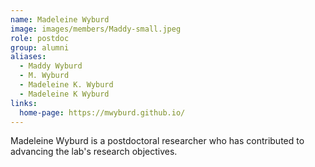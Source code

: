 ```yaml
---
name: Madeleine Wyburd
image: images/members/Maddy-small.jpeg
role: postdoc
group: alumni
aliases:
  - Maddy Wyburd
  - M. Wyburd
  - Madeleine K. Wyburd
  - Madeleine K Wyburd
links:
  home-page: https://mwyburd.github.io/
---
```


Madeleine Wyburd is a postdoctoral researcher who has contributed to advancing the lab's research objectives.
